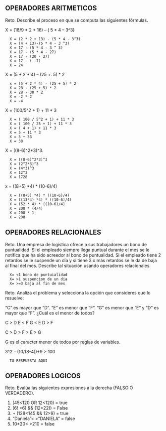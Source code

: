 ## OPERADORES ARITMETICOS
Reto. Describe el proceso en que se computa las siguientes fórmulas.

X = (18/9 * 2 + 16) – ( 5 * 4 – 3^3)

      X = (2 * 2 + 13) - (5 * 4 - 3^3)
      X = (4 + 13)-(5 * 4 - 3 ^3)
      X = 17 - (5 * 4 - 3 ^ 3)
      X = 17 - (5 * 4 - 27)
      X = 17 - (20 - 27)
      X = 17 - (- 7)
      X = 24

X = (5 + 2 * 4) – (25 +. 5) * 2

      x = (5 + 2 * 4) - (25 + 5) * 2
      X = 28 - (25 + 5) * 2
      X = 28 - 30 * 2
      X = -2 * 2
      X = -4

X = (100/5^2 + 1) + 11 * 3

      X = ( 100 / 5^2 + 1) + 11 * 3
      X = ( 100 / 25 + 1) + 11 * 3
      X = ( 4 + 1) + 11 * 3
      X = 5 + 11 * 3
      X = 5 + 33
      X = 38

X = ((8-6)^2*3)^3.

      X = ((8-6)^2*3)^3
      X = (2^2*3)^3
      X = (4*3)^3
      X = 12^3
      X = 1728

x = ((8+5) *4) * (10-6)/4) 

      X = ((8+5) *4) * ((10-6)/4)
      X = ((13*4) *4) * ((10-6)/4)
      X = (52 * 4) * ((10-6)/4)
      X = 208 * (4/4)
      X = 208 * 1
      X = 208
      

## OPERADORES RELACIONALES
Reto. Una empresa de logística ofrece a sus trabajadores un bono de
puntualidad. Si el empleado siempre llega puntual durante el mes se le
notifica que ha sido acreedor al bono de puntualidad. Si el empleado tiene
2 retardos se le suspende un día y si tiene 3 o más retardos se le da de
baja al final del mes. Describe tal situación usando operadores
relacionales.

      X= <1 bono de puntuialidad
      X= >1 suspencion de un dia
      X= >=3 baja al fin de mes

Reto. Analiza el problema y selecciona la opción que consideres que lo
resuelve:

“C” es mayor que “D”. “E” es menor que “F”. “G” es menor que “E” y “D” es
mayor que “F”. ¿Cuál es el menor de todos?

C > D
E < F
G < E
D > F

C > D > F > E > G

G es el caracter menor de todos por reglas de variables.

3^2 – (10/(8-4))+9 > 100 

      TU RESPUESTA AQUI

## OPERADORES LOGICOS
Reto. Evalúa las siguientes expresiones a la derecha (FALSO O VERDADERO).
1) (45<120 OR 12<120) = true
2) (6! =6) && (12>22)) = False
3) ¬ (128<145 && 12>9) = true
4) “Daniela”< >”DANIELA” = false
5) 10*20< >210 = false
